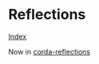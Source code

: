 # Reflections
[Index](Index.md)

Now in [corda-reflections](../../corda-reflections/docs/Reflections.md)